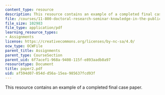 ```yaml
---
content_type: resource
description: This resource contains an example of a completed final case paper.
file: /courses/11-800-doctoral-research-seminar-knowledge-in-the-public-arena-spring-2007/af594d07054dd56a15ea985637fcd93f_paper2.pdf
file_size: 102983
file_type: application/pdf
learning_resource_types:
- Assignments
license: https://creativecommons.org/licenses/by-nc-sa/4.0/
ocw_type: OCWFile
parent_title: Assignments
parent_type: CourseSection
parent_uid: 6f7acef1-968a-9408-115f-e893aadb8a97
resourcetype: Document
title: paper2.pdf
uid: af594d07-054d-d56a-15ea-985637fcd93f
---
```

This resource contains an example of a completed final case paper.